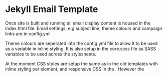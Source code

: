 Jekyll Email Template
==================

Once site is built and running all email display content is housed in the index.html file. Email settings, e.g subject line, theme colours and campaign links are in config.yml

Theme colours are seperated into the config.yml file to allow it to be used as a variable in inline styling. It is also setup in the core.scss file as SASS variables to be used across the stylesheets.

At the moment CSS styles are setup the same as in the old templates with inline styling per element, and responsive CSS in the <head>. However the <style> section in <head> is set to process and pull in the SCSS files. So this will be explored further to see if we can do some more sophisticated styling with proper CSS. 